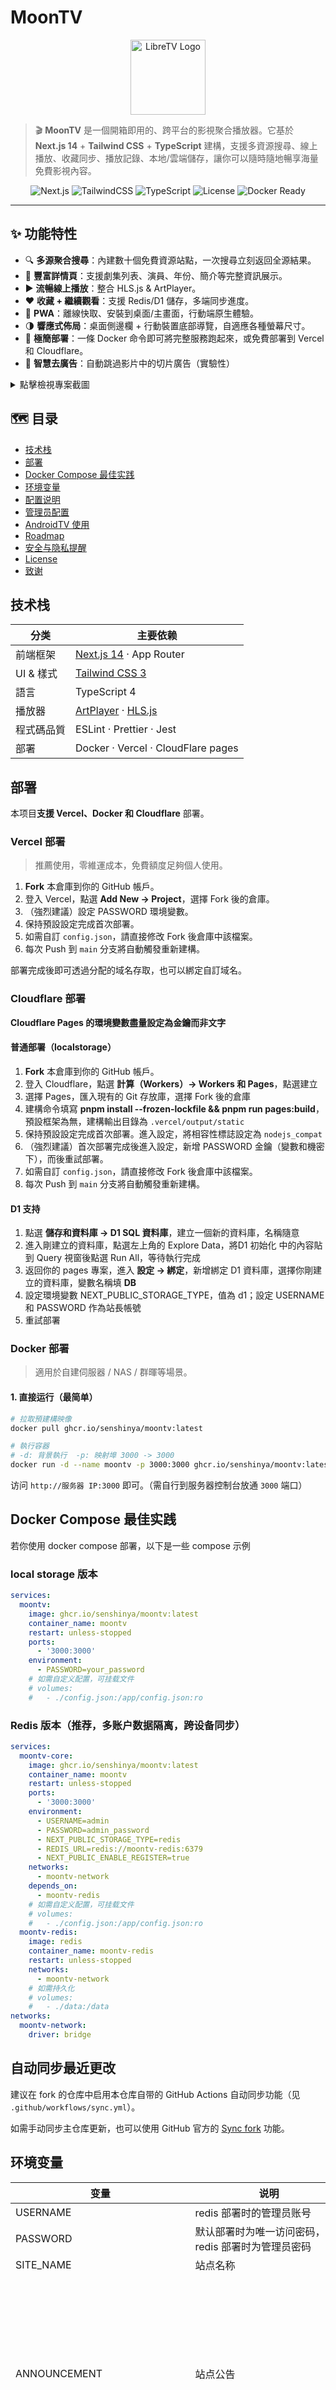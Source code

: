 # MoonTV

<div align="center">
  <img src="public/logo.png" alt="LibreTV Logo" width="120">
</div>

> 🎬 **MoonTV** 是一個開箱即用的、跨平台的影視聚合播放器。它基於 **Next.js 14** + **Tailwind&nbsp;CSS** + **TypeScript** 建構，支援多資源搜尋、線上播放、收藏同步、播放記錄、本地/雲端儲存，讓你可以隨時隨地暢享海量免費影視內容。

<div align="center">

![Next.js](https://img.shields.io/badge/Next.js-14-000?logo=nextdotjs)
![TailwindCSS](https://img.shields.io/badge/TailwindCSS-3-38bdf8?logo=tailwindcss)
![TypeScript](https://img.shields.io/badge/TypeScript-4.x-3178c6?logo=typescript)
![License](https://img.shields.io/badge/License-MIT-green)
![Docker Ready](https://img.shields.io/badge/Docker-ready-blue?logo=docker)

</div>

---

## ✨ 功能特性

- 🔍 **多源聚合搜尋**：內建數十個免費資源站點，一次搜尋立刻返回全源結果。
- 📄 **豐富詳情頁**：支援劇集列表、演員、年份、簡介等完整資訊展示。
- ▶️ **流暢線上播放**：整合 HLS.js & ArtPlayer。
- ❤️ **收藏 + 繼續觀看**：支援 Redis/D1 儲存，多端同步進度。
- 📱 **PWA**：離線快取、安裝到桌面/主畫面，行動端原生體驗。
- 🌗 **響應式佈局**：桌面側邊欄 + 行動裝置底部導覽，自適應各種螢幕尺寸。
- 🚀 **極簡部署**：一條 Docker 命令即可將完整服務跑起來，或免費部署到 Vercel 和 Cloudflare。
- 👿 **智慧去廣告**：自動跳過影片中的切片廣告（實驗性）

<details>
  <summary>點擊檢視專案截圖</summary>
  <img src="public/screenshot.png" alt="项目截图" style="max-width:600px">
</details>

## 🗺 目录

- [技术栈](#技术栈)
- [部署](#部署)
- [Docker Compose 最佳实践](#Docker-Compose-最佳实践)
- [环境变量](#环境变量)
- [配置说明](#配置说明)
- [管理员配置](#管理员配置)
- [AndroidTV 使用](#AndroidTV-使用)
- [Roadmap](#roadmap)
- [安全与隐私提醒](#安全与隐私提醒)
- [License](#license)
- [致谢](#致谢)

## 技术栈

| 分类      | 主要依赖                                                                                              |
| --------- | ----------------------------------------------------------------------------------------------------- |
| 前端框架  | [Next.js 14](https://nextjs.org/) · App Router                                                        |
| UI & 樣式 | [Tailwind&nbsp;CSS 3](https://tailwindcss.com/)                                                       |
| 語言      | TypeScript 4                                                                                          |
| 播放器    | [ArtPlayer](https://github.com/zhw2590582/ArtPlayer) · [HLS.js](https://github.com/video-dev/hls.js/) |
| 程式碼品質  | ESLint · Prettier · Jest                                                                              |
| 部署      | Docker · Vercel · CloudFlare pages                                                                    |

## 部署

本项目**支援 Vercel、Docker 和 Cloudflare** 部署。

### Vercel 部署

> 推薦使用，零維運成本，免費額度足夠個人使用。

1. **Fork** 本倉庫到你的 GitHub 帳戶。
2. 登入 Vercel，點選 **Add New → Project**，選擇 Fork 後的倉庫。
3. （強烈建議）設定 PASSWORD 環境變數。
4. 保持預設設定完成首次部署。
5. 如需自訂 `config.json`，請直接修改 Fork 後倉庫中該檔案。
6. 每次 Push 到 `main` 分支將自動觸發重新建構。

部署完成後即可透過分配的域名存取，也可以綁定自訂域名。

### Cloudflare 部署

**Cloudflare Pages 的環境變數盡量設定為金鑰而非文字**

#### 普通部署（localstorage）

1. **Fork** 本倉庫到你的 GitHub 帳戶。
2. 登入 Cloudflare，點選 **計算（Workers）-> Workers 和 Pages**，點選建立
3. 選擇 Pages，匯入現有的 Git 存放庫，選擇 Fork 後的倉庫
4. 建構命令填寫 **pnpm install --frozen-lockfile && pnpm run pages:build**，預設框架為無，建構輸出目錄為 `.vercel/output/static`
5. 保持預設設定完成首次部署。進入設定，將相容性標誌設定為 `nodejs_compat`
6. （強烈建議）首次部署完成後進入設定，新增 PASSWORD 金鑰（變數和機密下），而後重試部署。
7. 如需自訂 `config.json`，請直接修改 Fork 後倉庫中該檔案。
8. 每次 Push 到 `main` 分支將自動觸發重新建構。

#### D1 支持

1. 點選 **儲存和資料庫 -> D1 SQL 資料庫**，建立一個新的資料庫，名稱隨意
2. 進入剛建立的資料庫，點選左上角的 Explore Data，將D1 初始化 中的內容貼到 Query 視窗後點選 Run All，等待執行完成
3. 返回你的 pages 專案，進入 **設定 -> 綁定**，新增綁定 D1 資料庫，選擇你剛建立的資料庫，變數名稱填 **DB**
4. 設定環境變數 NEXT_PUBLIC_STORAGE_TYPE，值為 d1；設定 USERNAME 和 PASSWORD 作為站長帳號
5. 重試部署

### Docker 部署

> 適用於自建伺服器 / NAS / 群暉等場景。

#### 1. 直接运行（最简单）

```bash
# 拉取預建構映像
docker pull ghcr.io/senshinya/moontv:latest

# 執行容器
# -d: 背景執行  -p: 映射埠 3000 -> 3000
docker run -d --name moontv -p 3000:3000 ghcr.io/senshinya/moontv:latest
```

访问 `http://服务器 IP:3000` 即可。（需自行到服务器控制台放通 `3000` 端口）

## Docker Compose 最佳实践

若你使用 docker compose 部署，以下是一些 compose 示例

### local storage 版本

```yaml
services:
  moontv:
    image: ghcr.io/senshinya/moontv:latest
    container_name: moontv
    restart: unless-stopped
    ports:
      - '3000:3000'
    environment:
      - PASSWORD=your_password
    # 如需自定义配置，可挂载文件
    # volumes:
    #   - ./config.json:/app/config.json:ro
```

### Redis 版本（推荐，多账户数据隔离，跨设备同步）

```yaml
services:
  moontv-core:
    image: ghcr.io/senshinya/moontv:latest
    container_name: moontv
    restart: unless-stopped
    ports:
      - '3000:3000'
    environment:
      - USERNAME=admin
      - PASSWORD=admin_password
      - NEXT_PUBLIC_STORAGE_TYPE=redis
      - REDIS_URL=redis://moontv-redis:6379
      - NEXT_PUBLIC_ENABLE_REGISTER=true
    networks:
      - moontv-network
    depends_on:
      - moontv-redis
    # 如需自定义配置，可挂载文件
    # volumes:
    #   - ./config.json:/app/config.json:ro
  moontv-redis:
    image: redis
    container_name: moontv-redis
    restart: unless-stopped
    networks:
      - moontv-network
    # 如需持久化
    # volumes:
    #   - ./data:/data
networks:
  moontv-network:
    driver: bridge
```

## 自动同步最近更改

建议在 fork 的仓库中启用本仓库自带的 GitHub Actions 自动同步功能（见 `.github/workflows/sync.yml`）。

如需手动同步主仓库更新，也可以使用 GitHub 官方的 [Sync fork](https://docs.github.com/cn/github/collaborating-with-issues-and-pull-requests/syncing-a-fork) 功能。

## 环境变量

| 变量                        | 说明                                                        | 可选值                                                  | 默认值                                                                                                                     |
| --------------------------- | ----------------------------------------------------------- | ------------------------------------------------------- | -------------------------------------------------------------------------------------------------------------------------- |
| USERNAME                    | redis 部署时的管理员账号                                    | 任意字符串                                              | （空）                                                                                                                     |
| PASSWORD                    | 默认部署时为唯一访问密码，redis 部署时为管理员密码          | 任意字符串                                              | （空）                                                                                                                     |
| SITE_NAME                   | 站点名称                                                    | 任意字符串                                              | MoonTV                                                                                                                     |
| ANNOUNCEMENT                | 站点公告                                                    | 任意字符串                                              | 本网站仅提供影视信息搜索服务，所有内容均来自第三方网站。本站不存储任何视频资源，不对任何内容的准确性、合法性、完整性负责。 |
| NEXT_PUBLIC_STORAGE_TYPE    | 播放记录/收藏的存储方式                                     | localstorage（本地浏览器存储）、redis（仅 docker 支持） | localstorage                                                                                                               |
| REDIS_URL                   | redis 连接 url，若 NEXT_PUBLIC_STORAGE_TYPE 为 redis 则必填 | 连接 url                                                | 空                                                                                                                         |
| NEXT_PUBLIC_ENABLE_REGISTER | 是否开放注册，仅在 redis 部署时生效                         | true / false                                            | false                                                                                                                      |
| NEXT_PUBLIC_SEARCH_MAX_PAGE | 搜索接口可拉取的最大页数                                    | 1-50                                                    | 5                                                                                                                          |
| NEXT_PUBLIC_IMAGE_PROXY     | 默认的浏览器端图片代理                                      | url prefix                                              | (空)                                                                                                                       |

## 配置说明

所有可自定义项集中在根目录的 `config.json` 中：

```json
{
  "cache_time": 7200,
  "users": [
    {
      "username": "media-admin",
      "password": "MediaAdmin@123",
      "role": "admin"
    },
    {
      "username": "media-viewer",
      "password": "MediaViewer@123"
    },
    {
      "username": "esmee",
      "password": "Esmee@123",
      "role": "admin"
    }
  ],
  "api_site": {


- `cache_time`：接口缓存时间（秒）。
- `users`：可选，用于预置登录账户（仅 Redis / D1 存储模式生效），字段包括 `username`、`password` 以及可选的 `role`（`user` 或 `admin`）。
- `api_site`：你可以增删或替换任何资源站，字段说明：
  - `key`：唯一标识，保持小写字母/数字。
  - `api`：资源站提供的 `vod` JSON API 根地址。
  - `name`：在人机界面中展示的名称。
  - `detail`：（可选）部分无法通过 API 获取剧集详情的站点，需要提供网页详情根 URL，用于爬取。

MoonTV 支持标准的苹果 CMS V10 API 格式。

修改后 **无需重新构建**，服务会在启动时读取一次。

## 管理员配置

**该特性目前仅支持通过 Docker+Redis 或 Cloudflare+D1 的部署方式使用**

支持在运行时动态变更服务配置

设置环境变量 USERNAME 和 PASSWORD 即为站长用户，站长可设置用户为管理员

站长或管理员访问 `/admin` 即可进行管理员配置

## AndroidTV 使用

目前该项目可以配合 [OrionTV](https://github.com/zimplexing/OrionTV) 在 Android TV 上使用，可以直接作为 OrionTV 后端

暂时收藏夹与播放记录和网页端隔离，后续会支持同步用户数据

## Roadmap

- [x] 深色模式
- [x] 持久化存储
- [x] 多账户

## 安全与隐私提醒

### 强烈建议设置密码保护

为了您的安全和避免潜在的法律风险，我们**强烈建议**在部署时设置密码保护：

- **避免公开访问**：不设置密码的实例任何人都可以访问，可能被恶意利用
- **防范版权风险**：公开的视频搜索服务可能面临版权方的投诉举报
- **保护个人隐私**：设置密码可以限制访问范围，保护您的使用记录

### 部署建议

1. **设置环境变量 `PASSWORD`**：为您的实例设置一个强密码
2. **仅供个人使用**：请勿将您的实例链接公开分享或传播
3. **遵守当地法律**：请确保您的使用行为符合当地法律法规

### 重要声明

- 本项目仅供学习和个人使用
- 请勿将部署的实例用于商业用途或公开服务
- 如因公开分享导致的任何法律问题，用户需自行承担责任
- 项目开发者不对用户的使用行为承担任何法律责任

## License

[MIT](LICENSE) © 2025 MoonTV & Contributors

## 致谢

- [ts-nextjs-tailwind-starter](https://github.com/theodorusclarence/ts-nextjs-tailwind-starter) — 项目最初基于该脚手架。
- [LibreTV](https://github.com/LibreSpark/LibreTV) — 由此启发，站在巨人的肩膀上。
- [ArtPlayer](https://github.com/zhw2590582/ArtPlayer) — 提供强大的网页视频播放器。
- [HLS.js](https://github.com/video-dev/hls.js) — 实现 HLS 流媒体在浏览器中的播放支持。
- 感谢所有提供免费影视接口的站点。
```
